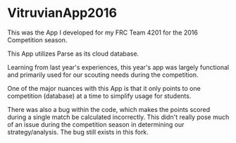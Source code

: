# VitruvianApp2016

This was the App I developed for my FRC Team 4201 for the 2016 Competition season.

This App utilizes Parse as its cloud database.

Learning from last year's experiences, this year's app was largely functional and primarily used for our scouting needs during the competition.

One of the major nuances with this App is that it only points to one competition (database) at a time to simplify usage for students.

There was also a bug within the code, which makes the points scored during a single match be calculated incorrectly. This didn't really pose much of an issue during the competition season in determining our strategy/analysis. The bug still exists in this fork.

